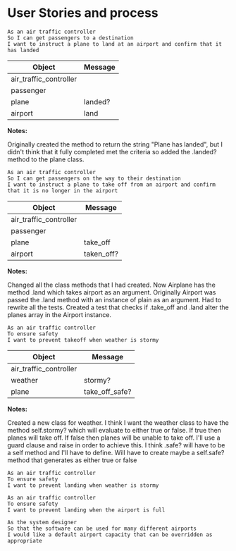 User Stories and process
============

```
As an air traffic controller
So I can get passengers to a destination
I want to instruct a plane to land at an airport and confirm that it has landed
```
Object | Message
------- | -------
air_traffic_controller |
passenger |
plane | landed?
airport | land

**Notes:**

Originally created the method to return the string "Plane has landed", but I didn't think that it fully completed met the criteria so added the .landed? method to the plane class.

```
As an air traffic controller
So I can get passengers on the way to their destination
I want to instruct a plane to take off from an airport and confirm that it is no longer in the airport
```
Object | Message
------ | -------
air_traffic_controller |
passenger |
plane | take_off
airport | taken_off?

**Notes:**

Changed all the class methods that I had created. Now Airplane has the method .land which takes airport as an argument. Originally Airport was passed the .land method with an instance of plain as an argument. Had to rewrite all the tests. Created a test that checks if .take_off and .land alter the planes array in the Airport instance.

```
As an air traffic controller
To ensure safety
I want to prevent takeoff when weather is stormy
```
Object | Message
------ | -----
air_traffic_controller |
weather | stormy?
plane | take_off_safe?

**Notes:**

Created a new class for weather. I think I want the weather class to have the method self.stormy? which will evaluate to either true or false. If true then planes will take off. If false then planes will be unable to take off. I'll use a guard clause and raise in order to achieve this. I think .safe? will have to be a self method and I'll have to define. Will have to create maybe a self.safe? method that generates as either true or false

```
As an air traffic controller
To ensure safety
I want to prevent landing when weather is stormy

As an air traffic controller
To ensure safety
I want to prevent landing when the airport is full

As the system designer
So that the software can be used for many different airports
I would like a default airport capacity that can be overridden as appropriate
```
